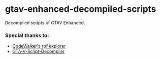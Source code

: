 # gtav-enhanced-decompiled-scripts
Decompiled scripts of GTAV Enhanced.

### Special thanks to:
* [CodeWalker's rpf explorer](https://github.com/dexyfex/CodeWalker)
* [GTA-V-Script-Decompiler](https://github.com/maybegreat48/GTA-V-Script-Decompiler)
